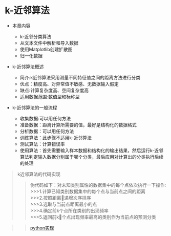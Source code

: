 # k-近邻算法

* 本章内容</br>
    * k-近邻分类算法</br>
    * 从文本文件中解析和导入数据</br>
    * 使用Matplotlib创建扩散图</br>
    * 归一化数据

* k-近邻算法概述
    * 简介:k近邻算法采用测量不同特征值之间的距离方法进行分类</br>
    * 优点：精度高、对异常值不敏感、无数据输入假定
    * 缺点:计算复杂度高、空间复杂度高
    * 适用数据范围:数值型和标称型 

* k-近邻算法的一般流程
    * 收集数据:可以用任何方法
    * 准备数据：距离计算所需要的值，最好是结构化的数据格式
    * 分析数据：可以用任何方法
    * 训练算法：此步骤不适用k-近邻算法
    * 测试算法：计算错误率
    * 使用算法：首先需要输入样本数据和结构化的输出结果，然后运行k-近邻算法判定输入数据分别属于哪个分类，最后应用对计算出的分类执行后续的处理

>k近邻算法的代码实现
 >>伪代码如下：对未知类别属性的数据集中的每个点依次执行一下操作:
    >>>1.计算已知类别数据集中的每个点与当前点之间的距离</br>
    >>>2.按照距离递增次序排序</br>
    >>>3.选取与当前点距离最小的点</br>
    >>>4.确定前k个点所在类别的出现频率</br>
    >>>5.返回前k个点出现频率最高的类别作为当前点的预测分类
 
 >> [python实现](src/knn.py)
    